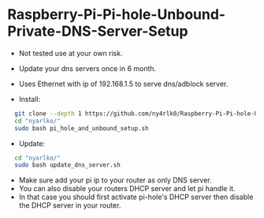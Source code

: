 # Raspberry-Pi-Pi-hole-Unbound-Private-DNS-Server-Setup
* Not tested use at your own risk.
* Update your dns servers once in 6 month.
* Uses Ethernet with ip of 192.168.1.5 to serve dns/adblock server.

* Install:
```sh
  git clone --depth 1 https://github.com/ny4rlk0/Raspberry-Pi-Pi-hole-Unbound-Private-DNS-Server-Setup.git nyarlko
  cd "nyarlko/"
  sudo bash pi_hole_and_unbound_setup.sh
 ```
* Update:
```sh
  cd "nyarlko/"
  sudo bash update_dns_server.sh
 ```
* Make sure add your pi ip to your router as only DNS server.
* You can also disable your routers DHCP server and let pi handle it. 
* In that case you should first activate pi-hole's DHCP server then disable the DHCP server in your router.
